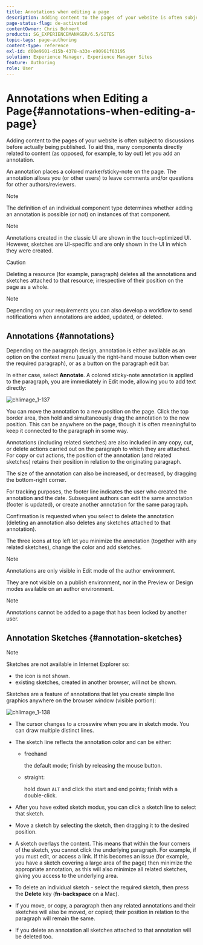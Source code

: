 ```yaml
---
title: Annotations when editing a page
description: Adding content to the pages of your website is often subject to discussions before actually being published. To aid this, many components directly related to content let you add an annotation.
page-status-flag: de-activated
contentOwner: Chris Bohnert
products: SG_EXPERIENCEMANAGER/6.5/SITES
topic-tags: page-authoring
content-type: reference
exl-id: d60e9601-d15b-4378-a33e-e90961f63195
solution: Experience Manager, Experience Manager Sites
feature: Authoring
role: User
---
```

# Annotations when Editing a Page{#annotations-when-editing-a-page}

Adding content to the pages of your website is often subject to discussions before actually being published. To aid this, many components directly related to content (as opposed, for example, to lay out) let you add an annotation.

An annotation places a colored marker/sticky-note on the page. The annotation allows you (or other users) to leave comments and/or questions for other authors/reviewers.

>[!NOTE]
>
>The definition of an individual component type determines whether adding an annotation is possible (or not) on instances of that component.

>[!NOTE]
>
>Annotations created in the classic UI are shown in the touch-optimized UI. However, sketches are UI-specific and are only shown in the UI in which they were created.

>[!CAUTION]
>
>Deleting a resource (for example, paragraph) deletes all the annotations and sketches attached to that resource; irrespective of their position on the page as a whole.

>[!NOTE]
>
>Depending on your requirements you can also develop a workflow to send notifications when annotations are added, updated, or deleted.

## Annotations {#annotations}

Depending on the paragraph design, annotation is either available as an option on the context menu (usually the right-hand mouse button when over the required paragraph), or as a button on the paragraph edit bar.

In either case, select **Annotate**. A colored sticky-note annotation is applied to the paragraph, you are immediately in Edit mode, allowing you to add text directly:

![chlimage_1-137](assets/chlimage_1-137.png)

You can move the annotation to a new position on the page. Click the top border area, then hold and simultaneously drag the annotation to the new position. This can be anywhere on the page, though it is often meaningful to keep it connected to the paragraph in some way.

Annotations (including related sketches) are also included in any copy, cut, or delete actions carried out on the paragraph to which they are attached. For copy or cut actions, the position of the annotation (and related sketches) retains their position in relation to the originating paragraph.

The size of the annotation can also be increased, or decreased, by dragging the bottom-right corner.

For tracking purposes, the footer line indicates the user who created the annotation and the date. Subsequent authors can edit the same annotation (footer is updated), or create another annotation for the same paragraph.

Confirmation is requested when you select to delete the annotation (deleting an annotation also deletes any sketches attached to that annotation).

The three icons at top left let you minimize the annotation (together with any related sketches), change the color and add sketches.

>[!NOTE]
>
>Annotations are only visible in Edit mode of the author environment.
>
>They are not visible on a publish environment, nor in the Preview or Design modes available on an author environment.

>[!NOTE]
>
>Annotations cannot be added to a page that has been locked by another user.

## Annotation Sketches {#annotation-sketches}

>[!NOTE]
>
>Sketches are not available in Internet Explorer so:
>
>* the icon is not shown.
>* existing sketches, created in another browser, will not be shown.
>

Sketches are a feature of annotations that let you create simple line graphics anywhere on the browser window (visible portion):

![chlimage_1-138](assets/chlimage_1-138.png)

* The cursor changes to a crosswire when you are in sketch mode. You can draw multiple distinct lines.
* The sketch line reflects the annotation color and can be either:

    * freehand

      the default mode; finish by releasing the mouse button.

    * straight:

      hold down `ALT` and click the start and end points; finish with a double-click.

* After you have exited sketch modus, you can click a sketch line to select that sketch.
* Move a sketch by selecting the sketch, then dragging it to the desired position.
* A sketch overlays the content. This means that within the four corners of the sketch, you cannot click the underlying paragraph. For example, if you must edit, or access a link. If this becomes an issue (for example, you have a sketch covering a large area of the page) then minimize the appropriate annotation, as this will also minimize all related sketches, giving you access to the underlying area.
* To delete an individual sketch - select the required sketch, then press the **Delete** key (**fn**-**backspace** on a Mac).

* If you move, or copy, a paragraph then any related annotations and their sketches will also be moved, or copied; their position in relation to the paragraph will remain the same.
* If you delete an annotation all sketches attached to that annotation will be deleted too.
